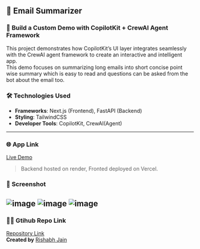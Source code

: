 ## 🚀 **Email Summarizer**

### 📝 **Build a Custom Demo with CopilotKit + CrewAI Agent Framework**

This project demonstrates how CopilotKit’s UI layer integrates seamlessly with the CrewAI agent framework to create an interactive and intelligent app.<br>
This demo focuses on summarizing long emails into short concise point wise summary which is easy to read and questions can be asked from the bot about the email too.


### 🛠️ **Technologies Used**

- **Frameworks**: Next.js (Frontend), FastAPI (Backend)
- **Styling**: TailwindCSS
- **Developer Tools**: CopilotKit, CrewAI(Agent)

---

### 🌐 **App Link**

[Live Demo](https://email-summarizer-neon.vercel.app/)

>Backend hosted on render, Fronted deployed on Vercel.



### 📸 **Screenshot**

![image](https://github.com/user-attachments/assets/2bfa5e06-b2d9-4f69-8042-32164a36baba)
![image](https://github.com/user-attachments/assets/4c0b9d4d-0c7f-4f3f-9d5a-89df8155c0ca)
![image](https://github.com/user-attachments/assets/9ad4e287-ff29-412c-b2db-2298019f6f8a)
---

### 🙋‍♂️ **Gtihub Repo Link**
[Repository Link](https://github.com/rishabh-jain89/Email-Summarizer.git)<br>
**Created by** [Rishabh Jain](https://github.com/rishabh-jain89)